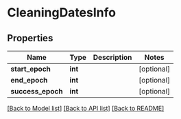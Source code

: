 # CleaningDatesInfo

## Properties
Name | Type | Description | Notes
------------ | ------------- | ------------- | -------------
**start_epoch** | **int** |  | [optional] 
**end_epoch** | **int** |  | [optional] 
**success_epoch** | **int** |  | [optional] 

[[Back to Model list]](../README.md#documentation-for-models) [[Back to API list]](../README.md#documentation-for-api-endpoints) [[Back to README]](../README.md)


